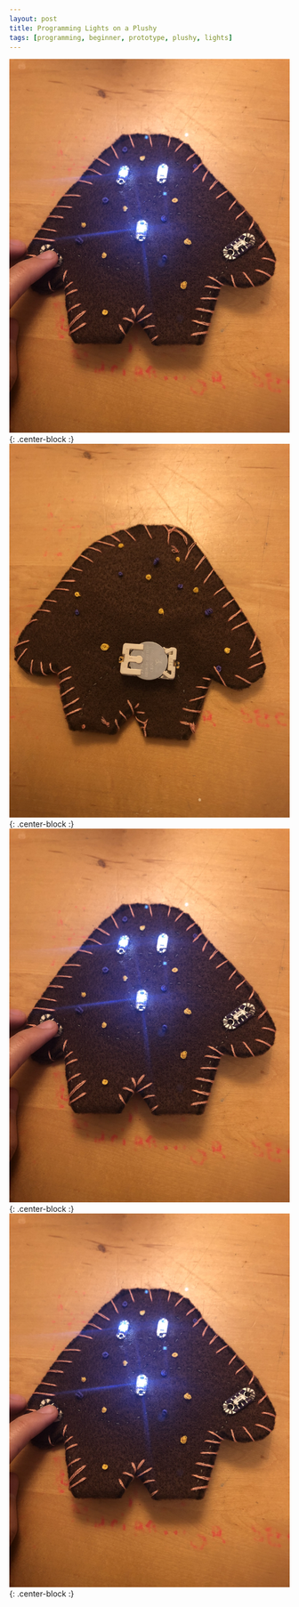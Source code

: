 ```yaml
---
layout: post
title: Programming Lights on a Plushy
tags: [programming, beginner, prototype, plushy, lights]
---
```


![Front of Plushy](/img/IMG_0001.JPG){: .center-block :}
![Back of Plushy](/img/IMG_0002.JPG){: .center-block :}
![Alligator Prototype](/img/IMG_0001.JPG){: .center-block :}
![Paper Prototype](/img/IMG_0001.JPG){: .center-block :}

